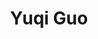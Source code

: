 ---
# Display name
title: Yuqi Guo

# Full name (for SEO)
first_name: Yuqi
last_name: Guo

# Username (this should match the folder name)
authors:
  - Yuqi Guo

# Is this the primary user of the site?
superuser: false

# Role/position
role: <b></b>
num: 1

# Organizations/Affiliations
organizations:
  - name: Department of Chemical and Material Engineering
  - name: Lyuliang University

# Short bio (displayed in user profile at end of posts)
# bio: This is a brief introduction.

interests:

# Social/Academic Networking
# For available icons, see: https://docs.hugoblox.com/getting-started/page-builder/#icons
#   For an email link, use "fas" icon pack, "envelope" icon, and a link in the
#   form "mailto:your-email@example.com" or "#contact" for contact widget.

# Link to a PDF of your resume/CV from the About widget.
# To enable, copy your resume/CV to `static/files/cv.pdf` and uncomment the lines below.
# - icon: cv
#   icon_pack: ai
#   link: files/cv.pdf

# Enter email to display Gravatar (if Gravatar enabled in Config)
email: ''

highlight_name: true

# Organizational groups that you belong to (for People widget)
#   Set this to `[]` or comment out if you are not using People widget.
user_groups:
  - Cooperative Professors
---